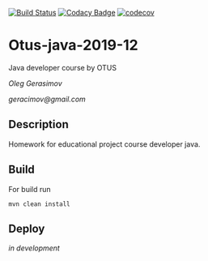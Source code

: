 [![Build Status](https://travis-ci.org/geracimov/otus-java-2019.svg?branch=master)](https://travis-ci.org/geracimov/otus-java-2019)
[![Codacy Badge](https://api.codacy.com/project/badge/Grade/25f600b185944c2f89fd63e85303559b)](https://www.codacy.com/manual/geracimov/otus-java-2019?utm_source=github.com&amp;utm_medium=referral&amp;utm_content=geracimov/otus-java-2019&amp;utm_campaign=Badge_Grade)
[![codecov](https://codecov.io/gh/geracimov/otus-java-2019/branch/master/graph/badge.svg)](https://codecov.io/gh/geracimov/otus-java-2019)

# Otus-java-2019-12
Java developer course by OTUS

_Oleg Gerasimov_

_geracimov@gmail.com_

## Description
Homework for educational project course developer java.

## Build
For build run
```shell script
mvn clean install
```

## Deploy
_in development_
